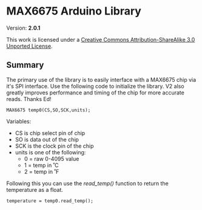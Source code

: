 MAX6675 Arduino Library
=======================
Version: **2.0.1**

This work is licensed under a <a rel="license" href="http://creativecommons.org/licenses/by-sa/3.0/">Creative Commons Attribution-ShareAlike 3.0 Unported License</a>.


Summary
-------

The primary use of the library is to easily interface with a MAX6675 chip via it's SPI interface.  Use the following code to initialize the library.  V2 also greatly improves performance and timing of the chip for more accurate reads.  Thanks Ed!

	MAX6675 temp0(CS,SO,SCK,units);

Variables:	

*	CS is chip select pin of chip
*	SO is data out of the chip
*	SCK is the clock pin of the chip
*	units is one of the following:
	*	0 = raw 0-4095 value
	*	1 = temp in ˚C
	*	2 = temp in ˚F
	
Following this you can use the _read_temp()_ function to return the temperature as a float.

	temperature = temp0.read_temp();
	
